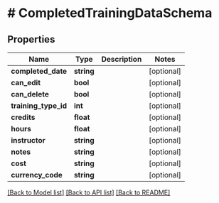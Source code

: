 # # CompletedTrainingDataSchema

## Properties

Name | Type | Description | Notes
------------ | ------------- | ------------- | -------------
**completed_date** | **string** |  | [optional]
**can_edit** | **bool** |  | [optional]
**can_delete** | **bool** |  | [optional]
**training_type_id** | **int** |  | [optional]
**credits** | **float** |  | [optional]
**hours** | **float** |  | [optional]
**instructor** | **string** |  | [optional]
**notes** | **string** |  | [optional]
**cost** | **string** |  | [optional]
**currency_code** | **string** |  | [optional]

[[Back to Model list]](../../README.md#models) [[Back to API list]](../../README.md#endpoints) [[Back to README]](../../README.md)

